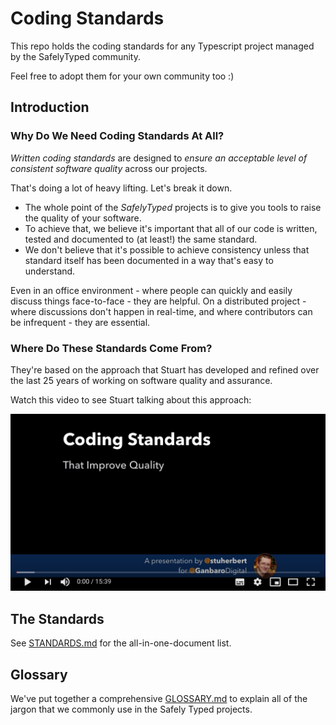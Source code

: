 # Coding Standards

This repo holds the coding standards for any Typescript project managed by the SafelyTyped community.

Feel free to adopt them for your own community too :)

## Introduction

### Why Do We Need Coding Standards At All?

_Written coding standards_ are designed to _ensure an acceptable level of consistent software quality_ across our projects.

That's doing a lot of heavy lifting. Let's break it down.

* The whole point of the _SafelyTyped_ projects is to give you tools to raise the quality of your software.
* To achieve that, we believe it's important that all of our code is written, tested and documented to (at least!) the same standard.
* We don't believe that it's possible to achieve consistency unless that standard itself has been documented in a way that's easy to understand.

Even in an office environment - where people can quickly and easily discuss things face-to-face - they are helpful. On a distributed project - where discussions don't happen in real-time, and where contributors can be infrequent - they are essential.

### Where Do These Standards Come From?

They're based on the approach that Stuart has developed and refined over the last 25 years of working on software quality and assurance.

Watch this video to see Stuart talking about this approach:

[![Thumbnail of the Coding Standards Video Title Screen](assets/YouTube-Coding-Standards.png)](https://www.youtube.com/watch?v=bPTUmKc_F_g)

## The Standards

See [STANDARDS.md](STANDARDS.md) for the all-in-one-document list.

## Glossary

We've put together a comprehensive [GLOSSARY.md](./glossary/README.md) to explain all of the jargon that we commonly use in the Safely Typed projects.